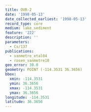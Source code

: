 ```yaml
---
title: OVR-2
date: '1998-05-13'
date_collected_earliest: '1998-05-13'
record_type: core
medium: lake_sediment
feature: '222'
description: ''
parameters:
  - Cs/137
publications:
  - vanmetre_etal04
  - rosen_vanmetre10
geo_error: 30.0
geometry: POINT (-114.3531 36.3656)
bbox:
  xmin: -114.3531
  ymin: 36.3656
  xmax: -114.3531
  ymax: 36.3656
longitude: -114.3531
latitude: 36.3656
---
```

